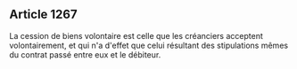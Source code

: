 Article 1267
----
La cession de biens volontaire est celle que les créanciers acceptent
volontairement, et qui n'a d'effet que celui résultant des stipulations mêmes du
contrat passé entre eux et le débiteur.

